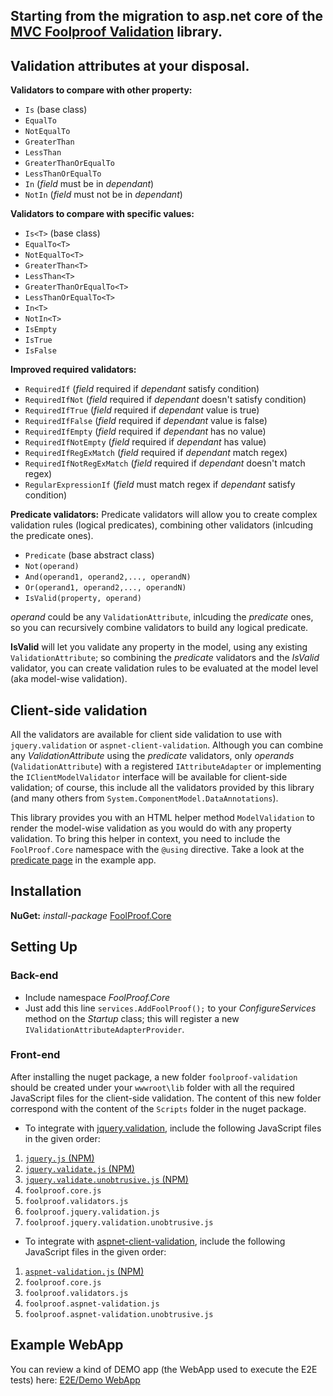 ## Starting from the migration to asp.net core of the [MVC Foolproof Validation](https://codeplexarchive.org/project/foolproof) library. 

## Validation attributes at your disposal.

**Validators to compare with other property:**
+ `Is` (base class)
+ `EqualTo`
+ `NotEqualTo`
+ `GreaterThan`
+ `LessThan`
+ `GreaterThanOrEqualTo`
+ `LessThanOrEqualTo`
+ `In` (*field* must be in *dependant*)
+ `NotIn` (*field* must not be in *dependant*)

**Validators to compare with specific values:**
+ `Is<T>` (base class)
+ `EqualTo<T>`
+ `NotEqualTo<T>`
+ `GreaterThan<T>`
+ `LessThan<T>`
+ `GreaterThanOrEqualTo<T>`
+ `LessThanOrEqualTo<T>`
+ `In<T>`
+ `NotIn<T>`
+ `IsEmpty`
+ `IsTrue`
+ `IsFalse`

**Improved required validators:**
+ `RequiredIf`              (*field* required if *dependant* satisfy condition)
+ `RequiredIfNot`           (*field* required if *dependant* doesn't satisfy condition)
+ `RequiredIfTrue`          (*field* required if *dependant* value is true)
+ `RequiredIfFalse`         (*field* required if *dependant* value is false)
+ `RequiredIfEmpty`         (*field* required if *dependant* has no value)
+ `RequiredIfNotEmpty`      (*field* required if *dependant* has value)
+ `RequiredIfRegExMatch`    (*field* required if *dependant* match regex)
+ `RequiredIfNotRegExMatch` (*field* required if *dependant* doesn't match regex)
+ `RegularExpressionIf`     (*field* must match regex if *dependant* satisfy condition)

**Predicate validators:** Predicate validators will allow you to create complex validation rules (logical predicates), 
combining other validators (inlcuding the predicate ones).
+ `Predicate` (base abstract class)
+ `Not(operand)`
+ `And(operand1, operand2,..., operandN)` 
+ `Or(operand1, operand2,..., operandN)`
+ `IsValid(property, operand)`

*operand* could be any `ValidationAttribute`, inlcuding the *predicate* ones, so you can recursively combine validators 
to build any logical predicate.

**IsValid** will let you validate any property in the model, using any existing `ValidationAttribute`; so combining the 
*predicate* validators and the *IsValid* validator, you can create validation rules to be evaluated at the model 
level (aka model-wise validation).

## Client-side validation

All the validators are available for client side validation to use with `jquery.validation` or `aspnet-client-validation`.
Although you can combine any *ValidationAttribute* using the *predicate* validators, only *operands* (`ValidationAttribute`) with 
a registered `IAttributeAdapter` or implementing the `IClientModelValidator` interface will be available for client-side validation; of course, 
this include all the validators provided by this library (and many others from `System.ComponentModel.DataAnnotations`).

This library provides you with an HTML helper method `ModelValidation` to render the model-wise validation as you would do with any
property validation. To bring this helper in context, you need to include the `FoolProof.Core` namespace with the `@using` directive.
Take a look at the [predicate page](http://foolproofcore.tryasp.net/predicate) in the example app.

## Installation

**NuGet:** _install-package_ [FoolProof.Core](https://www.nuget.org/packages/FoolProof.Core "FoolProof.Core nuget package URL")

## Setting Up

### Back-end
+ Include namespace  _FoolProof.Core_
+ Just add this line `services.AddFoolProof();` to your _ConfigureServices_ method on the _Startup_ class; this will register a new `IValidationAttributeAdapterProvider`.

### Front-end
After installing the nuget package, a new folder `foolproof-validation` should be created under your `wwwroot\lib` folder 
with all the required JavaScript files for the client-side validation. The content of this new folder correspond 
with the content of the `Scripts` folder in the nuget package.

+ To integrate with [jquery.validation](https://jqueryvalidation.org), include the following JavaScript files in the given order:

1. [`jquery.js` (NPM)](https://www.npmjs.com/package/jquery)
2. [`jquery.validate.js` (NPM)](https://www.npmjs.com/package/jquery-validation)
3. [`jquery.validate.unobtrusive.js` (NPM)](https://www.npmjs.com/package/@types/jquery-validation-unobtrusive)
4. `foolproof.core.js`
5. `foolproof.validators.js`
6. `foolproof.jquery.validation.js`
7. `foolproof.jquery.validation.unobtrusive.js`

+ To integrate with [aspnet-client-validation](https://github.com/haacked/aspnet-client-validation), include the following JavaScript files in the given order:
1. [`aspnet-validation.js` (NPM)](https://www.npmjs.com/package/aspnet-client-validation)
4. `foolproof.core.js`
5. `foolproof.validators.js`
6. `foolproof.aspnet-validation.js`
7. `foolproof.aspnet-validation.unobtrusive.js`


## Example WebApp

You can review a kind of DEMO app (the WebApp used to execute the E2E tests) here: [E2E/Demo WebApp](http://rpgkaiser.github.io/FoolProof.Core "E2E/Demo WebApp URL")